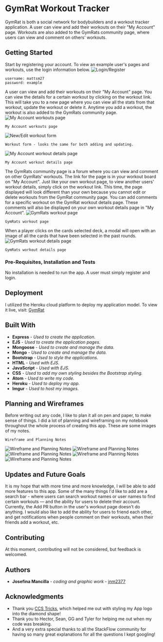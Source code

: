 # GymRat Workout Tracker
GymRat is both a social network for bodybuilders and a workout tracker application. A user can view and add their workouts on their "My Account" page. Workouts are also added to the GymRats community page, where users can view and comment on others' workouts.


## Getting Started

Start by registering your account. To view an example user's pages and workouts, use the login information below.
![Login/Register](https://i.imgur.com/fFBjtfp.png)
```
username: mattsm27
password: example
```

A user can view and add their workouts on their "My Account" page. You can view the details for a certain workout by clicking on the workout link. This will take you to a new page where you can view all the stats from that workout, update the workout or delete it. Anytime you add a workout, the workout is also added to the GymRats community page.
![My Account workouts page](https://i.imgur.com/3z9nLaq.png)
```
My Account workouts page
```
![New/Edit workout form](https://i.imgur.com/kl4ynMi.png)
```
Workout form - looks the same for both adding and updating.
```
![My Account workout details page](https://i.imgur.com/KKNUWLX.png)
```
My Account workout details page
```

The GymRats community page is a forum where you can view and comment on other GymRats' workouts. The link for the page is in your workout board on "My Account". Just like your own workout page, to view another users' workout details, simply click on the workout link. This time, the page displayed will look different than your own because you cannot edit or delete workouts from the GymRat community page. You can add comments for a specific workout on the GymRat workout details page. These comments will also be displayed on your own workout details page in "My Account".
![GymRats workout page](https://i.imgur.com/T9kfpMl.png)
```
GymRats workout page
```

 When a player clicks on the cards selected deck, a modal will open with an image of all the cards that have been selected in the past rounds.
 ![GymRats workout details page](https://i.imgur.com/cCYcrMb.png)
 ```
 GymRats workout details page
 ```


### Pre-Requisites, Installation and Tests

No installation is needed to run the app. A user must simply register and login.


## Deployment
I utilized the Heroku cloud platform to deploy my application model. To view it live, visit:
[GymRat](https://gym-rat-workout-tracker.herokuapp.com/workout_tracker/home)


## Built With

* **Express** - *Used to create the application.*
* **EJS** - *Used to create the application pages.*
* **Mongoose** - *Used to create and manage the data.*
* **Mongo** - *Used to create and manage the data.*
* **Bootstrap** - *Used to style the applications.*
* **HTML** - *Used with EJS.*
* **JavaScript** - *Used with EJS.*
* **CSS** - *Used to add my own styling besides the Bootstrap styling.*
* **Atom** - *Used to write my code.*
* **Heroku** - *Used to deploy my app.*
* **Imgur** - *Used to host my images.*

## Planning and Wireframes
Before writing out any code, I like to plan it all on pen and paper, to make sense of things. I did a lot of planning and wireframing on my notebook throughout the whole process of creating this app. These are some images of my notes.
```
Wireframe and Planning Notes
```
![Wireframe and Planning Notes](https://i.imgur.com/FgGQ5IB.jpg)
![Wireframe and Planning Notes](https://i.imgur.com/huWCtCb.jpg)
![Wireframe and Planning Notes](https://i.imgur.com/nBSJUrA.jpg)
![Wireframe and Planning Notes](https://i.imgur.com/WoKMeFz.jpg)
![Wireframe and Planning Notes](https://i.imgur.com/4BovepI.jpg)


## Updates and Future Goals
It is my hope that with more time and more knowledge, I will be able to add more features to this app. Some of the many things I'd like to add are a search bar - where users can search workout names or user names to find certain workouts — and the ability for users to delete their account. Currently, the Add PR button in the user's workout page doesn't do anything. I would also like to add the ability for users to friend each other, and get notifications when people comment on their workouts, when their friends add a workout, etc.

## Contributing

At this moment, contributing will not be considered, but feedback is welcomed.


## Authors

* **Josefina Mancilla** - *coding and graphic work* - [jnm2377](https://github.com/jnm2377)


## Acknowledgments

* Thank you [CCS Tricks](https://css-tricks.com/examples/ShapesOfCSS/), which helped me out with styling my App logo into the diamond shape!
* Thank you to Hector, Sean, GG and Tyler for helping me out when my code was breaking.
* And a very extra special thanks to all the StackFlow community for having so many great explanations for all the questions I kept googling!
